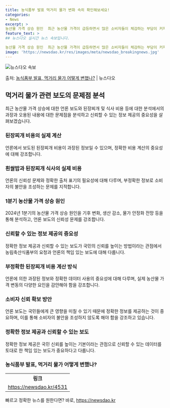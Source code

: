 ```yaml
---
title: 농식품부 발표 먹거리 물가 변화 속히 확인해보세요!
categories:
- News
excerpt: >
농산물 가격 상승 원인  최근 농산물 가격이 급등하면서 많은 소비자들이 체감하는 부담이 커지고 있습니다. 하…
feature_text: >
## 뉴스다오 실시간 뉴스 속보입니다.

농산물 가격 상승 원인  최근 농산물 가격이 급등하면서 많은 소비자들이 체감하는 부담이 커지고 있습니다. 하…
image: 'https://newsdao.kr/res/images/meta/newsdao_breakingnews.jpg'
---
```


![뉴스다오 속보](https://newsdao.kr/res/images/meta/newsdao_breakingnews.jpg)

<p>출처: <a href="https://newsdao.kr/4531" rel="dofollow">농식품부 발표, 먹거리 물가 어떻게 변했나?</a> | 뉴스다오</p>

<h2 data-ke-size="size26">먹거리 물가 관련 보도의 문제점 분석</h2>
<p data-ke-size="size16">최근 농산물 가격 상승에 대한 언론 보도와 된장찌개 및 식사 비용 등에 대한 분석에서의 과장과 오용된 내용에 대한 문제점을 분석하고 신뢰할 수 있는 정보 제공의 중요성을 살펴보겠습니다.</p>

<h3>된장찌개 비용의 실제 계산</h3>
<p data-ke-size="size16">언론에서 보도된 된장찌개 비용이 과장된 정보일 수 있으며, 정확한 비용 계산의 중요성에 대해 강조합니다.</p>

<h3>흰쌀밥과 된장찌개 식사의 실제 비용</h3>
<p data-ke-size="size16">언론의 신뢰성 문제와 정확한 출처 표기의 필요성에 대해 다루며, 부정확한 정보로 소비자의 불안을 조성하는 문제를 지적합니다.</p>

<h3>1분기 농산물 가격 상승 원인</h3>
<p data-ke-size="size16">2024년 1분기의 농산물 가격 상승 원인을 기후 변화, 생산 감소, 물가 안정화 전망 등을 통해 분석하고, 언론 보도의 신뢰성 문제를 강조합니다.</p>

<h3>신뢰할 수 있는 정보 제공의 중요성</h3>
<p data-ke-size="size16">정확한 정보 제공과 신뢰할 수 있는 보도가 국민의 신뢰를 높이는 방법이라는 관점에서 농림축산식품부의 요청과 언론의 책임 있는 보도에 대해 다룹니다.</p>

<h3>부정확한 된장찌개 비용 계산 방식</h3>
<p data-ke-size="size16">언론에 의한 과장된 정보와 정확한 데이터 사용의 중요성에 대해 다루며, 실제 농산물 가격 변동의 다양한 요인을 감안해야 함을 강조합니다.</p>

<h3>소비자 신뢰 확보 방안</h3>
<p data-ke-size="size16">언론 보도는 국민들에게 큰 영향을 미칠 수 있기 때문에 정확한 정보를 제공하는 것이 중요하며, 이를 통해 소비자의 불안을 조성하지 않도록 해야 함을 강조하고 있습니다.</p>

<h3>정확한 정보 제공과 신뢰할 수 있는 보도</h3>
<p data-ke-size="size16">정확한 정보 제공은 국민 신뢰를 높이는 기본이라는 관점으로 신뢰할 수 있는 데이터를 토대로 한 책임 있는 보도가 중요하다고 다룹니다.</p>

<h3>농식품부 발표, 먹거리 물가 어떻게 변했나?</h3>
<table>
  <tr>
    <td style="text-align: center; height: 17px;"><b>링크</b></td>
  </tr>
  <tr>
    <td style="text-align: center; height: 17px;"><a href="https://newsdao.kr/4531">https://newsdao.kr/4531</a></td>
  </tr>
</table>
 

빠르고 정확한 뉴스를 원한다면? 바로, <a href="https://newsdao.kr" rel="dofollow">https://newsdao.kr</a>


    
